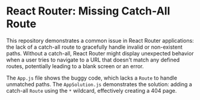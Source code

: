 # React Router: Missing Catch-All Route

This repository demonstrates a common issue in React Router applications:  the lack of a catch-all route to gracefully handle invalid or non-existent paths.  Without a catch-all, React Router might display unexpected behavior when a user tries to navigate to a URL that doesn't match any defined routes, potentially leading to a blank screen or an error.

The `App.js` file shows the buggy code, which lacks a `Route` to handle unmatched paths.  The `AppSolution.js` demonstrates the solution: adding a catch-all `Route` using the `*` wildcard, effectively creating a 404 page.